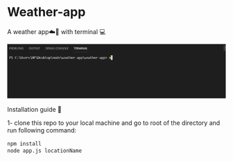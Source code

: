 # Weather-app
A weather app☁️🌈 with terminal 💻

![](term.gif)

Installation guide 📄

1- clone this repo to your local machine
and go to root of the directory and run following command:
```
npm install
node app.js locationName
```
